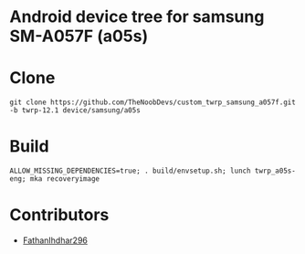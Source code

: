 # Android device tree for samsung SM-A057F (a05s)

# Clone
    git clone https://github.com/TheNoobDevs/custom_twrp_samsung_a057f.git -b twrp-12.1 device/samsung/a05s

# Build
    ALLOW_MISSING_DEPENDENCIES=true; . build/envsetup.sh; lunch twrp_a05s-eng; mka recoveryimage
# Contributors
- [FathanIhdhar296](https://github.com/FathanIhdhar296)